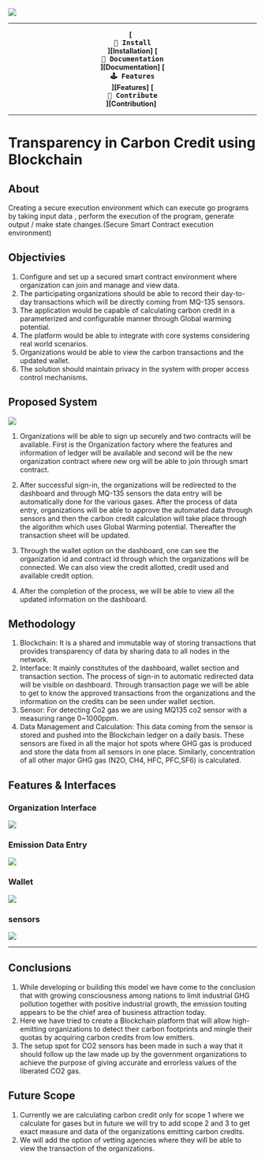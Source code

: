 
<img src="https://imagizer.imageshack.com/img923/779/V3hpmo.png"/>
<div align = center>

---

**[<kbd> <br> :rocket: Install <br> </kbd>][Installation]** 
**[<kbd> <br> 📘 Documentation <br> </kbd>][Documentation]** 
**[<kbd> <br> 🕹 Features <br> </kbd>][Features]** 
**[<kbd> <br> 💙 Contribute <br> </kbd>][Contribution]**  

---
</div>

# Transparency in Carbon Credit using Blockchain

## About

Creating a secure execution environment which can execute go programs by taking input data , perform the execution of the program, generate output / make state changes.(Secure Smart Contract execution environment)


## Objectivies

1. Configure and set up a secured smart contract environment where organization can join  and manage and view data. 
2. The participating organizations should be able to record their day-to-day transactions which will be directly coming from MQ-135 sensors. 
3. The application would be capable of calculating carbon credit in a parameterized and configurable manner through Global warming potential.
4. The platform would be able to integrate with core systems considering real world scenarios.
5. Organizations would be able to view the carbon transactions and the updated wallet.
6. The solution should maintain privacy in the system with proper access control mechanisms.


## Proposed System

<img src="https://imagizer.imageshack.com/img924/5738/feFv5X.png"/>

1. Organizations will be able to sign up securely and two contracts will be available. First is the Organization factory where the features and information of ledger will be available and second will be the new organization contract where new org will be able to join through smart contract. 

2. After successful sign-in, the organizations will be redirected to the dashboard and through MQ-135 sensors the data entry will be automatically done for the various gases. After the process of data entry, organizations will be able to approve the automated data through sensors  and then the carbon credit calculation will take place through the algorithm which uses Global Warming potential. Thereafter the transaction sheet will be updated.

3. Through the wallet option on the dashboard, one can see the organization id and contract id through which the organizations will be connected. We can also view the credit allotted, credit used and available credit option.

4. After the completion of the process, we will be able to view all the updated information on the dashboard.





## Methodology

1. Blockchain: It is a shared and immutable way of storing transactions that provides transparency of data by sharing data to all nodes in the network.
2. Interface:  It mainly constitutes of the dashboard, wallet section and transaction section. The process of sign-in to automatic redirected data will be visible on dashboard. Through transaction page we will be able to get to know the approved transactions from the organizations and the information on the credits can be seen under wallet section.
3. Sensor: For detecting Co2 gas we are using MQ135 co2 sensor with a measuring range 0~1000ppm.
4. Data Management and Calculation: This data coming from the sensor is stored and pushed into the Blockchain ledger on a daily basis. These sensors are fixed in all the major hot spots where GHG gas is produced and store the data from all sensors in one place. Similarly, concentration of all other major GHG gas (N2O, CH4, HFC, PFC,SF6) is calculated. 





## Features & Interfaces

### Organization Interface

<img src="https://imagizer.imageshack.com/img924/5806/fja4Xo.jpg"/>

### Emission Data Entry

<img src="https://imagizer.imageshack.com/img924/2142/Ksulxw.jpg"/>

### Wallet 

<img src="https://imagizer.imageshack.com/img922/3689/6pO6Pf.jpg"/>

### sensors

<img src="https://imagizer.imageshack.com/img922/4286/oXqt2G.jpg">


---



## Conclusions

1. While developing or building this model we have come to the conclusion that with growing consciousness among nations to limit industrial  GHG pollution together with positive industrial growth, the emission touting appears to be the chief area of business attraction today.
2. Here we have tried to create a Blockchain platform that will allow high-emitting organizations to detect their carbon footprints and mingle their quotas by acquiring carbon credits from low emitters.
3. The setup spot for CO2 sensors has been made in such a way that it should follow up the law made up by the government organizations to achieve the purpose of giving accurate and errorless values of the liberated CO2 gas.


## Future Scope

1. Currently we are calculating carbon credit only for scope 1 where we calculate for gases but in future we will try to add scope 2 and 3 to get exact measure and data of the organizations emitting carbon credits. 
2. We will add the option of vetting agencies where they will be able to view the transaction of the organizations.



<!------- { Summary } ------>

